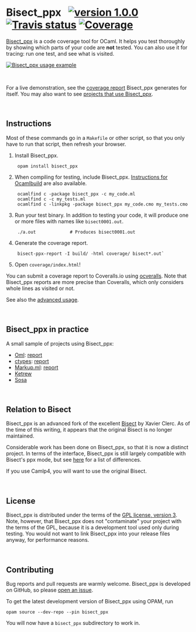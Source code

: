 # Bisect_ppx &nbsp; [![version 1.0.0][version]][releases] [![Travis status][travis-img]][travis] [![Coverage][coveralls-img]][coveralls]

[Bisect_ppx][self] is a code coverage tool for OCaml. It helps you test
thoroughly by showing which parts of your code are **not** tested. You can also
use it for tracing: run one test, and see what is visited.

[![Bisect_ppx usage example][sample]][self-coverage]

<br>

For a live demonstration, see the [coverage report][self-coverage] Bisect_ppx
generates for itself. You may also want to see
[projects that use Bisect_ppx](#bisect_ppx-in-practice).

[self]:          https://github.com/rleonid/bisect_ppx
[releases]:      https://github.com/rleonid/bisect_ppx/releases
[version]:       https://img.shields.io/badge/version-1.0.0-blue.svg
[self-coverage]: http://rleonid.github.io/bisect_ppx/coverage/
[travis]:        https://travis-ci.org/rleonid/bisect_ppx/branches
[travis-img]:    https://img.shields.io/travis/rleonid/bisect_ppx/master.svg
[coveralls]:     https://coveralls.io/github/rleonid/bisect_ppx?branch=master
[coveralls-img]: https://img.shields.io/coveralls/rleonid/bisect_ppx/master.svg
[sample]:        https://raw.githubusercontent.com/rleonid/bisect_ppx/master/doc/sample.gif



<br>

## Instructions

Most of these commands go in a `Makefile` or other script, so that you only have
to run that script, then refresh your browser.

1. Install Bisect_ppx.

        opam install bisect_ppx

2. When compiling for testing, include Bisect_ppx.
   [Instructions for Ocamlbuild][ocamlbuild] are also available.

        ocamlfind c -package bisect_ppx -c my_code.ml
        ocamlfind c -c my_tests.ml
        ocamlfind c -linkpkg -package bisect_ppx my_code.cmo my_tests.cmo

3. Run your test binary. In addition to testing your code, it will produce one
   or more files with names like `bisect0001.out`.

        ./a.out             # Produces bisect0001.out

4. Generate the coverage report.

        bisect-ppx-report -I build/ -html coverage/ bisect*.out`

5. Open `coverage/index.html`!

You can submit a coverage report to Coveralls.io using [ocveralls][ocveralls].
Note that Bisect_ppx reports are more precise than Coveralls, which only
considers whole lines as visited or not.

See also the [advanced usage][advanced].

[ocamlbuild]: https://github.com/rleonid/bisect_ppx/blob/master/doc/advanced.md#Ocamlbuild
[ocveralls]:  https://github.com/sagotch/ocveralls
[advanced]:   https://github.com/rleonid/bisect_ppx/blob/master/doc/advanced.md



<br>

## Bisect_ppx in practice

A small sample of projects using Bisect_ppx:

- [Oml][oml]: [report][oml-coveralls]
- [ctypes][ctypes]: [report][ctypes-coveralls]
- [Markup.ml][markupml]: [report][markupml-coveralls]
- [Ketrew][ketrew]
- [Sosa][sosa]

[oml]:                https://github.com/hammerlab/oml
[oml-coveralls]:      https://coveralls.io/github/hammerlab/oml?branch=HEAD
[ctypes]:             https://github.com/ocamllabs/ocaml-ctypes
[ctypes-coveralls]:   https://coveralls.io/github/ocamllabs/ocaml-ctypes
[markupml]:           https://github.com/aantron/markup.ml
[markupml-coveralls]: https://coveralls.io/github/aantron/markup.ml?branch=master
[ketrew]:             https://github.com/hammerlab/ketrew
[sosa]:               https://github.com/hammerlab/sosa



<br>

## Relation to Bisect

Bisect_ppx is an advanced fork of the excellent [Bisect][bisect] by Xavier
Clerc. As of the time of this writing, it appears that the original Bisect is
no longer maintained.

Considerable work has been done on Bisect_ppx, so that it is now a distinct
project. In terms of the interface, Bisect_ppx is still largely compatible with
Bisect's ppx mode, but see [here][differences] for a list of differences.

If you use Camlp4, you will want to use the original Bisect.

[bisect]:      http://bisect.x9c.fr/
[differences]: https://github.com/rleonid/bisect_ppx/blob/master/doc/advanced.md#Differences



<br>

## License

Bisect_ppx is distributed under the terms of the
[GPL license, version 3][license]. Note, however, that Bisect_ppx does not
"contaminate" your project with the terms of the GPL, because it is a
development tool used only during testing. You would not want to link Bisect_ppx
into your release files anyway, for performance reasons.

[license]: https://github.com/rleonid/bisect_ppx/blob/master/doc/COPYING



<br>

## Contributing

Bug reports and pull requests are warmly welcome. Bisect_ppx is developed on
GitHub, so please [open an issue][issues].

To get the latest development version of Bisect_ppx using OPAM, run

```
opam source --dev-repo --pin bisect_ppx
```

You will now have a `bisect_ppx` subdirectory to work in.

[issues]: https://github.com/rleonid/bisect_ppx/issues
